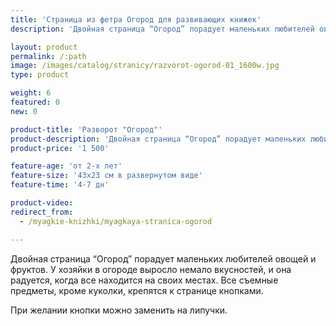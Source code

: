 ```yaml
---
title: 'Страница из фетра Огород для развивающих книжек'
description: 'Двойная страница “Огород” порадует маленьких любителей овощей и фруктов. Все съемные предметы, кроме куколки, крепятся к странице кнопками.'

layout: product
permalink: /:path
image: /images/catalog/stranicy/razvorot-ogorod-01_1600w.jpg
type: product

weight: 6
featured: 0
new: 0

product-title: 'Разворот "Огород"'
product-description: 'Двойная страница “Огород” порадует маленьких любителей овощей и фруктов. У хозяйки в огороде выросло немало вкусностей, и она радуется, когда все находится на своих местах. Все съемные предметы, кроме куколки, крепятся к странице кнопками. <br /><br />При желании кнопки можно заменить на липучки.'
product-price: '1 500'

feature-age: 'от 2-х лет'
feature-size: '43х23 см в развернутом виде'
feature-time: '4-7 дн'

product-video: 
redirect_from:
  - /myagkie-knizhki/myagkaya-stranica-ogorod

---
```

Двойная страница “Огород” порадует маленьких любителей овощей и фруктов. У хозяйки в огороде выросло немало вкусностей, и она радуется, когда все находится на своих местах. Все съемные предметы, кроме куколки, крепятся к странице кнопками. 

При желании кнопки можно заменить на липучки.